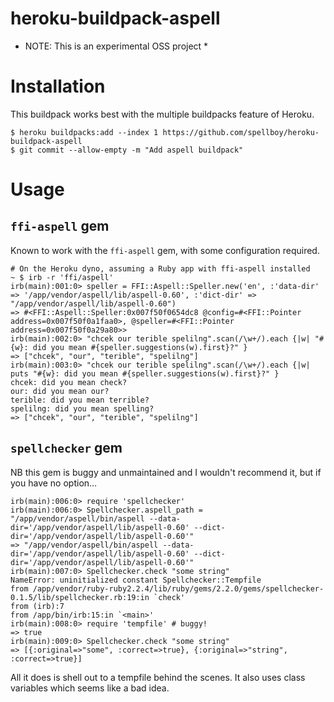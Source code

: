 # heroku-buildpack-aspell

* NOTE: This is an experimental OSS project *

# Installation

This buildpack works best with the multiple buildpacks feature of Heroku.

```
$ heroku buildpacks:add --index 1 https://github.com/spellboy/heroku-buildpack-aspell
$ git commit --allow-empty -m "Add aspell buildpack"
```

# Usage

## `ffi-aspell` gem

Known to work with the `ffi-aspell` gem, with some configuration required.

```
# On the Heroku dyno, assuming a Ruby app with ffi-aspell installed
~ $ irb -r 'ffi/aspell'
irb(main):001:0> speller = FFI::Aspell::Speller.new('en', :'data-dir' => '/app/vendor/aspell/lib/aspell-0.60', :'dict-dir' => "/app/vendor/aspell/lib/aspell-0.60")
=> #<FFI::Aspell::Speller:0x007f50f0654dc8 @config=#<FFI::Pointer address=0x007f50f0a1faa0>, @speller=#<FFI::Pointer address=0x007f50f0a29a80>>
irb(main):002:0> "chcek our terible spelilng".scan(/\w+/).each {|w| "#{w}: did you mean #{speller.suggestions(w).first}?" }
=> ["chcek", "our", "terible", "spelilng"]
irb(main):003:0> "chcek our terible spelilng".scan(/\w+/).each {|w| puts "#{w}: did you mean #{speller.suggestions(w).first}?" }
chcek: did you mean check?
our: did you mean our?
terible: did you mean terrible?
spelilng: did you mean spelling?
=> ["chcek", "our", "terible", "spelilng"]
```

## `spellchecker` gem

NB this gem is buggy and unmaintained and I wouldn't recommend it, but if you have no option...

```
irb(main):006:0> require 'spellchecker'
irb(main):006:0> Spellchecker.aspell_path = "/app/vendor/aspell/bin/aspell --data-dir='/app/vendor/aspell/lib/aspell-0.60' --dict-dir='/app/vendor/aspell/lib/aspell-0.60'"
=> "/app/vendor/aspell/bin/aspell --data-dir='/app/vendor/aspell/lib/aspell-0.60' --dict-dir='/app/vendor/aspell/lib/aspell-0.60'"
irb(main):007:0> Spellchecker.check "some string"
NameError: uninitialized constant Spellchecker::Tempfile
from /app/vendor/ruby-ruby2.2.4/lib/ruby/gems/2.2.0/gems/spellchecker-0.1.5/lib/spellchecker.rb:19:in `check'
from (irb):7
from /app/bin/irb:15:in `<main>'
irb(main):008:0> require 'tempfile' # buggy!
=> true
irb(main):009:0> Spellchecker.check "some string"
=> [{:original=>"some", :correct=>true}, {:original=>"string", :correct=>true}]
```

All it does is shell out to a tempfile behind the scenes. It also uses class variables which seems like a bad idea.
